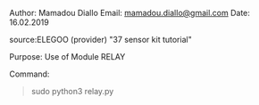 Author: Mamadou Diallo
Email: mamadou.diallo@gmail.com
Date: 16.02.2019

source:ELEGOO (provider) "37 sensor kit tutorial"

Purpose: Use of Module RELAY

Command:
>sudo python3 relay.py

